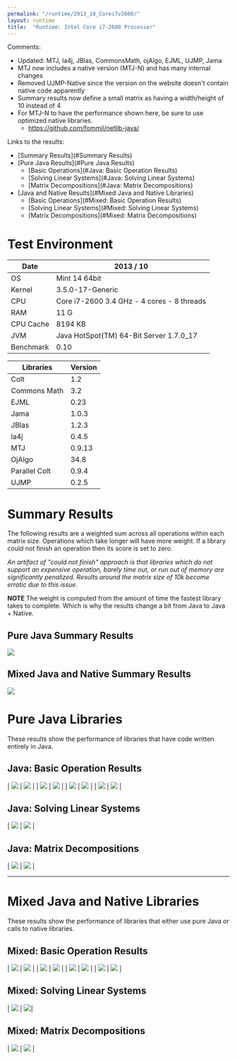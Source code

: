 ```yaml
---
permalink: "/runtime/2013_10_Corei7v2600/"
layout: runtime
title:  "Runtime: Intel Core i7-2600 Processor"
---
```


Comments:

* Updated: MTJ, la4j, JBlas, CommonsMath, ojAlgo, EJML, UJMP, Jama
* MTJ now includes a native version (MTJ-N) and has many internal changes
* Removed UJMP-Native since the version on the website doesn't contain native code apparently
* Summary results now define a small matrix as having a width/height of 10 instead of 4
* For MTJ-N to have the performance shown here, be sure to use optimized native libraries.
  * <a href="https://github.com/fommil/netlib-java/">https://github.com/fommil/netlib-java/</a>

Links to the results:

* [Summary Results](#Summary Results)
* [Pure Java Results](#Pure Java Results)
  * [Basic Operations](#Java: Basic Operation Results)
  * [Solving Linear Systems](#Java: Solving Linear Systems)
  * [Matrix Decompositions](#Java: Matrix Decompositions)
* [Java and Native Results](#Mixed Java and Native Libraries)
  * [Basic Operations](#Mixed: Basic Operation Results)
  * [Solving Linear Systems](#Mixed: Solving Linear Systems)
  * [Matrix Decompositions](#Mixed: Matrix Decompositions)

# Test Environment

| Date      | 2013 / 10 |
|-----------|-----------|
| OS        | Mint 14 64bit |
| Kernel    | 3.5.0-17-Generic |
| CPU       | Core i7-2600 3.4 GHz - 4 cores - 8 threads |
| RAM       | 11 G |
| CPU Cache | 8194 KB |
| JVM       | Java HotSpot(TM) 64-Bit Server 1.7.0_17 |
| Benchmark | 0.10 |

| Libraries     | Version    |
|---------------|------------|
| Colt          |  1.2       |
| Commons Math  | 3.2        |
| EJML          |  0.23      |
| Jama          | 1.0.3      |
| JBlas         | 1.2.3      |
| la4j          | 0.4.5      |
| MTJ           | 0.9.13     |
| OjAlgo        | 34.8       | 
| Parallel Colt | 0.9.4      |
| UJMP          | 0.2.5      |


# <a name="Summary Results"/>Summary Results 

The following results are a weighted sum across all operations within each matrix size.  Operations which take longer will have more weight.  If a library could not finish an operation then its score is set to zero.  

_An artifact of "could not finish" approach is that libraries which do not support an expensive operation, barely time out, or run out of memory are significantly penalized.  Results around the matrix size of 10k become erratic due to this issue._

**__NOTE__** The weight is computed from the amount of time the fastest library takes to complete.  Which is why the results change a bit from Java to Java + Native.

## <a name="Pure Java Summary Results"/>Pure Java Summary Results

![](http://java-matrix-benchmark.googlecode.com/svn/wiki/RuntimeCorei7v2600_2013_10.attach/summary.png)

## <a name="Mixed Java and Native Summary Results"/> Mixed Java and Native Summary Results 

![](http://java-matrix-benchmark.googlecode.com/svn/wiki/RuntimeCorei7v2600_2013_10.attach/native/summary.png)

# <a name="Pure Java Results"/> Pure Java Libraries 

These results show the performance of libraries that have code written entirely in Java.

## <a name="Java: Basic Operation Results"/> Java: Basic Operation Results


| ![](http://java-matrix-benchmark.googlecode.com/svn/wiki/RuntimeCorei7v2600_2013_10.attach/add.png) | ![](http://java-matrix-benchmark.googlecode.com/svn/wiki/RuntimeCorei7v2600_2013_10.attach/scale.png) |
| ![](http://java-matrix-benchmark.googlecode.com/svn/wiki/RuntimeCorei7v2600_2013_10.attach/mult.png) | ![](http://java-matrix-benchmark.googlecode.com/svn/wiki/RuntimeCorei7v2600_2013_10.attach/multTransB.png) |
| ![](http://java-matrix-benchmark.googlecode.com/svn/wiki/RuntimeCorei7v2600_2013_10.attach/det.png) | ![](http://java-matrix-benchmark.googlecode.com/svn/wiki/RuntimeCorei7v2600_2013_10.attach/transpose.png) |
| ![](http://java-matrix-benchmark.googlecode.com/svn/wiki/RuntimeCorei7v2600_2013_10.attach/invert.png) | ![](http://java-matrix-benchmark.googlecode.com/svn/wiki/RuntimeCorei7v2600_2013_10.attach/invertSymmPosDef.png) |

## <a name = "Java: Solving Linear Systems"/>Java: Solving Linear Systems

| ![](http://java-matrix-benchmark.googlecode.com/svn/wiki/RuntimeCorei7v2600_2013_10.attach/solveExact.png) | ![](http://java-matrix-benchmark.googlecode.com/svn/wiki/RuntimeCorei7v2600_2013_10.attach/solveOver.png) |

## <a name = "Java: Matrix Decompositions"/>Java: Matrix Decompositions

| ![](http://java-matrix-benchmark.googlecode.com/svn/wiki/RuntimeCorei7v2600_2013_10.attach/svd.png) | ![](http://java-matrix-benchmark.googlecode.com/svn/wiki/RuntimeCorei7v2600_2013_10.attach/eigSymm.png) |

----

# <a name = "Mixed Java and Native Libraries"/> Mixed Java and Native Libraries

These results show the performance of libraries that either use pure Java or calls to native libraries.

## <a name = "Mixed: Basic Operation Results"/> Mixed: Basic Operation Results

| ![](http://java-matrix-benchmark.googlecode.com/svn/wiki/RuntimeCorei7v2600_2013_10.attach/native/add.png) | ![](http://java-matrix-benchmark.googlecode.com/svn/wiki/RuntimeCorei7v2600_2013_10.attach/native/scale.png) |
| ![](http://java-matrix-benchmark.googlecode.com/svn/wiki/RuntimeCorei7v2600_2013_10.attach/native/mult.png) | ![](http://java-matrix-benchmark.googlecode.com/svn/wiki/RuntimeCorei7v2600_2013_10.attach/native/multTransB.png) |
| ![](http://java-matrix-benchmark.googlecode.com/svn/wiki/RuntimeCorei7v2600_2013_10.attach/native/det.png) | ![](http://java-matrix-benchmark.googlecode.com/svn/wiki/RuntimeCorei7v2600_2013_10.attach/native/transpose.png) |
| ![](http://java-matrix-benchmark.googlecode.com/svn/wiki/RuntimeCorei7v2600_2013_10.attach/native/invert.png) | ![](http://java-matrix-benchmark.googlecode.com/svn/wiki/RuntimeCorei7v2600_2013_10.attach/native/invertSymmPosDef.png) |


## <a name = "Mixed: Solving Linear Systems"/> Mixed: Solving Linear Systems

| ![](http://java-matrix-benchmark.googlecode.com/svn/wiki/RuntimeCorei7v2600_2013_10.attach/native/solveExact.png) | ![](http://java-matrix-benchmark.googlecode.com/svn/wiki/RuntimeCorei7v2600_2013_10.attach/native/solveOver.png)|

## <a name = "Mixed: Matrix Decompositions"/> Mixed: Matrix Decompositions

| ![](http://java-matrix-benchmark.googlecode.com/svn/wiki/RuntimeCorei7v2600_2013_10.attach/native/svd.png) | ![](http://java-matrix-benchmark.googlecode.com/svn/wiki/RuntimeCorei7v2600_2013_10.attach/native/eigSymm.png) |
